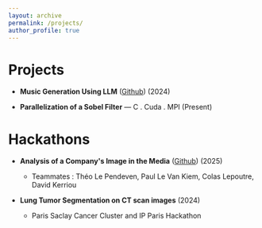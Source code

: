 ```yaml
---
layout: archive
permalink: /projects/
author_profile: true
---
```


Projects
======
* **Music Generation Using LLM** ([Github](https://github.com/fegounna/LLM-Fine-Tuning-for-Music-Generation)) (2024)

* **Parallelization of a Sobel Filter** — C . Cuda . MPI (Present)

Hackathons
======
* **Analysis of a Company's Image in the Media** ([Github](https://github.com/Trick5t3r/Xposure)) (2025)
    * Teammates : Théo Le Pendeven, Paul Le Van Kiem, Colas Lepoutre, David Kerriou 


* **Lung Tumor Segmentation on CT scan images** (2024)
  * Paris Saclay Cancer Cluster and IP Paris Hackathon
  
